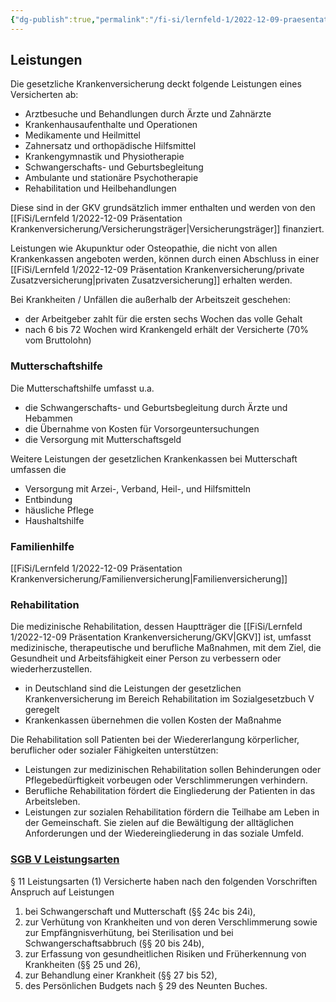 ```yaml
---
{"dg-publish":true,"permalink":"/fi-si/lernfeld-1/2022-12-09-praesentation-krankenversicherung/leistungen/"}
---
```



## Leistungen 

Die gesetzliche Krankenversicherung deckt folgende Leistungen eines Versicherten ab:

- Arztbesuche und Behandlungen durch Ärzte und Zahnärzte
- Krankenhausaufenthalte und Operationen
- Medikamente und Heilmittel
- Zahnersatz und orthopädische Hilfsmittel
- Krankengymnastik und Physiotherapie
- Schwangerschafts- und Geburtsbegleitung
- Ambulante und stationäre Psychotherapie
- Rehabilitation und Heilbehandlungen

Diese sind in der GKV grundsätzlich immer enthalten und werden von den [[FiSi/Lernfeld 1/2022-12-09 Präsentation Krankenversicherung/Versicherungsträger\|Versicherungsträger]] finanziert.

Leistungen wie Akupunktur oder Osteopathie, die nicht von allen Krankenkassen angeboten werden, können durch einen Abschluss in einer [[FiSi/Lernfeld 1/2022-12-09 Präsentation Krankenversicherung/private Zusatzversicherung\|privaten Zusatzversicherung]] erhalten werden.

Bei Krankheiten / Unfällen die außerhalb der Arbeitszeit geschehen:
- der Arbeitgeber zahlt für die ersten sechs Wochen das volle Gehalt
- nach 6 bis 72 Wochen wird Krankengeld erhält der Versicherte (70% vom Bruttolohn)


### Mutterschaftshilfe

Die Mutterschaftshilfe umfasst u.a. 

- die Schwangerschafts- und Geburtsbegleitung durch Ärzte und Hebammen
- die Übernahme von Kosten für Vorsorgeuntersuchungen 
- die Versorgung mit Mutterschaftsgeld

Weitere Leistungen der gesetzlichen Krankenkassen bei Mutterschaft umfassen die

- Versorgung mit Arzei-, Verband, Heil-, und Hilfsmitteln
- Entbindung
- häusliche Pflege
- Haushaltshilfe

### Familienhilfe

[[FiSi/Lernfeld 1/2022-12-09 Präsentation Krankenversicherung/Familienversicherung\|Familienversicherung]]

### Rehabilitation

Die medizinische Rehabilitation, dessen Hauptträger die [[FiSi/Lernfeld 1/2022-12-09 Präsentation Krankenversicherung/GKV\|GKV]] ist, umfasst medizinische, therapeutische und berufliche Maßnahmen, mit dem Ziel, die Gesundheit und Arbeitsfähigkeit einer Person zu verbessern oder wiederherzustellen.

- in Deutschland sind die Leistungen der gesetzlichen Krankenversicherung im Bereich Rehabilitation im Sozialgesetzbuch V geregelt
- Krankenkassen übernehmen die vollen Kosten der Maßnahme

Die Rehabilitation soll Patienten bei der Wiedererlangung körperlicher, beruflicher oder sozialer Fähigkeiten unterstützen:

- Leistungen zur medizinischen Rehabilitation sollen Behinderungen oder Pflegebedürftigkeit vorbeugen oder Verschlimmerungen verhindern.
- Berufliche Rehabilitation fördert die Eingliederung der Patienten in das Arbeitsleben.
- Leistungen zur sozialen Rehabilitation fördern die Teilhabe am Leben in der Gemeinschaft. Sie zielen auf die Bewältigung der alltäglichen Anforderungen und der Wiedereingliederung in das soziale Umfeld.

### [SGB V Leistungsarten](https://www.sozialgesetzbuch-sgb.de/sgbv/11.html)

§ 11 Leistungsarten
(1) Versicherte haben nach den folgenden Vorschriften Anspruch auf Leistungen
1. bei Schwangerschaft und Mutterschaft (§§ 24c bis 24i),
2. zur Verhütung von Krankheiten und von deren Verschlimmerung sowie zur Empfängnisverhütung, bei Sterilisation und bei Schwangerschaftsabbruch (§§ 20 bis 24b),
3. zur Erfassung von gesundheitlichen Risiken und Früherkennung von Krankheiten (§§ 25 und 26),
4. zur Behandlung einer Krankheit (§§ 27 bis 52),
5. des Persönlichen Budgets nach § 29 des Neunten Buches.